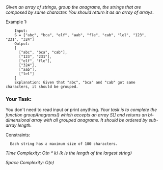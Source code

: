 *Given an array of strings, group the anagrams, the strings that are composed by same character. You should return it as an array of arrays.*

Example 1:

```
    Input:
    S = ["abc", "bca", "elf", "aab", "fle", "cab", "lel", "123", "231", "324"]
    Output:
    [
      ["abc", "bca", "cab"],
      ["123", "231"],
      ["elf", "fle"],
      ["324"],
      ["aab"],
      ["lel"]
    ]
    Explanation: Given that "abc", "bca" and "cab" got same characters, it should be grouped.
```

### Your Task:
You don't need to read input or print anything. *Your task is to complete the function groupAnagrams() which accepts an array S[] and returns an bi-dimensional array with all grouped anagrams. It should be ordered by sub-array length.*


Constraints:
```
  Each string has a maximum size of 100 characters.
```


*Time Complexity: O(n * k) (k is the length of the largest string)*

*Space Complexity: O(n)*
